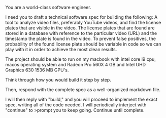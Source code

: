 You are a world-class software engineer.

I need you to draft a technical software spec for building the following:
A tool to analyze video files, preferably YouTube videos, and find the license plates that are visible in the video. The license plates that are found are stored in a database with reference to the particular video (URL) and the timestamp the plate is found in the video. To prevent false positives, the probability of the found license plate should be variable in code so we can play with it in order to achieve the most clean results.

The project should be able to run on my macbook with intel core i9 cpu, macos operating system and Radeon Pro 560X 4 GB and Intel UHD Graphics 630 1536 MB GPU's.

Think through how you would build it step by step.

Then, respond with the complete spec as a well-organized markdown file.

I will then reply with "build," and you will proceed to implement the exact spec, writing all of the code needed. I will periodically interject with "continue" to >prompt you to keep going. Continue until complete.
